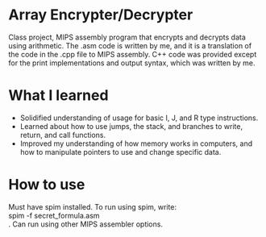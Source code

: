 # Array Encrypter/Decrypter
Class project, MIPS assembly program that encrypts and decrypts data using arithmetic. The .asm code is written by me, and it is a translation of the code in the .cpp file to MIPS assembly. C++ code was provided except for the print implementations and output syntax, which was written by me.

# What I learned
* Solidified understanding of usage for basic I, J, and R type instructions.
* Learned about how to use jumps, the stack, and branches to write, return, and call functions.
* Improved my understanding of how memory works in computers, and how to manipulate pointers to use and change specific data.

# How to use
Must have spim installed. To run using spim, write: <br /> spim -f secret_formula.asm <br />. Can run using other MIPS assembler options.


